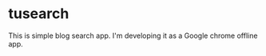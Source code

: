 tusearch
========

This is simple blog search app. I'm developing it as a Google chrome offline app. 
